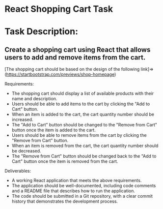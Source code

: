 # **React Shopping Cart Task**

# Task Description:

Create a shopping cart using React that allows users to add and remove items from the cart. 
-
[The shopping cart should be based on the design of the following link]=>
(https://startbootstrap.com/previews/shop-homepage)

Requirements:
- The shopping cart should display a list of available products with their name and description.
- Users should be able to add items to the cart by clicking the "Add to Cart" button.
- When an item is added to the cart, the cart quantity number should be increased.
- The "Add to Cart" button should be changed to the "Remove from Cart" button once the item is added to the cart.
- Users should be able to remove items from the cart by clicking the "Remove from Cart" button.
- When an item is removed from the cart, the cart quantity number should be decreased.
- The "Remove from Cart" button should be changed back to the "Add to Cart" button once the item is removed from the cart.

Deliverables:
- A working React application that meets the above requirements.
- The application should be well-documented, including code comments and a README file that describes how to run the application.
- The code should be submitted in a Git repository, with a clear commit history that demonstrates the development process.
